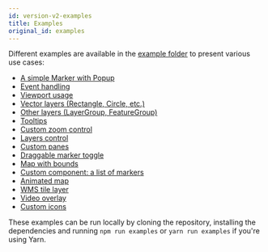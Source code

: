 ```yaml
---
id: version-v2-examples
title: Examples
original_id: examples
---
```


Different examples are available in the [example folder](https://github.com/stebogit/react-leaflet/tree/docs-v2/example) to present various use cases:

- [A simple Marker with Popup](https://github.com/stebogit/react-leaflet/blob/docs-v2/example/components/simple.js)
- [Event handling](https://github.com/stebogit/react-leaflet/blob/docs-v2/example/components/events.js)
- [Viewport usage](https://github.com/stebogit/react-leaflet/blob/docs-v2/example/components/viewport.js)
- [Vector layers (Rectangle, Circle, etc.)](https://github.com/stebogit/react-leaflet/blob/docs-v2/example/components/vector-layers.js)
- [Other layers (LayerGroup, FeatureGroup)](https://github.com/stebogit/react-leaflet/blob/docs-v2/example/components/other-layers.js)
- [Tooltips](https://github.com/stebogit/react-leaflet/blob/docs-v2/example/components/tooltip.js)
- [Custom zoom control](https://github.com/stebogit/react-leaflet/blob/docs-v2/example/components/zoom-control.js)
- [Layers control](https://github.com/stebogit/react-leaflet/blob/docs-v2/example/components/layers-control.js)
- [Custom panes](https://github.com/stebogit/react-leaflet/blob/docs-v2/example/components/pane.js)
- [Draggable marker toggle](https://github.com/stebogit/react-leaflet/blob/docs-v2/example/components/draggable-marker.js)
- [Map with bounds](https://github.com/stebogit/react-leaflet/blob/docs-v2/example/components/bounds.js)
- [Custom component: a list of markers](https://github.com/stebogit/react-leaflet/blob/docs-v2/example/components/custom-component.js)
- [Animated map](https://github.com/stebogit/react-leaflet/blob/docs-v2/example/components/animate.js)
- [WMS tile layer](https://github.com/stebogit/react-leaflet/blob/docs-v2/example/components/wms-tile-layer.js)
- [Video overlay](https://github.com/stebogit/react-leaflet/blob/docs-v2/example/components/video-overlay.js)
- [Custom icons](https://github.com/stebogit/react-leaflet/blob/docs-v2/example/components/custom-icons.js)

These examples can be run locally by cloning the repository, installing the dependencies and running `npm run examples` or `yarn run examples` if you're using Yarn.
